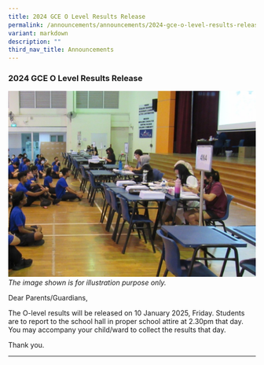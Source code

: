 ```yaml
---
title: 2024 GCE O Level Results Release
permalink: /announcements/announcements/2024-gce-o-level-results-release/
variant: markdown
description: ""
third_nav_title: Announcements
---
```

### 2024 GCE O Level Results Release

![](/images/Announcements/exam_results.jpeg)
<i>The image shown is for illustration purpose only.</i>

Dear Parents/Guardians,

The O-level results will be released on 10 January 2025, Friday. Students are to report to the school hall in proper school attire at 2.30pm that day. You may accompany your child/ward to collect the results that day.

Thank you.

<hr>